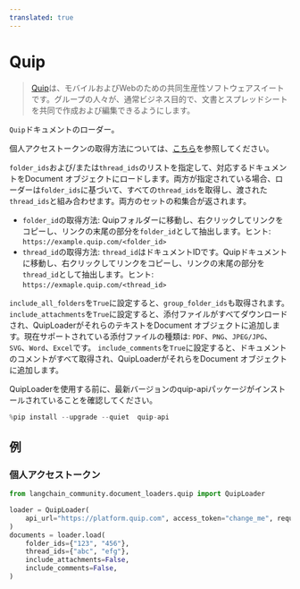 ```yaml
---
translated: true
---
```


# Quip

>[Quip](https://quip.com)は、モバイルおよびWebのための共同生産性ソフトウェアスイートです。グループの人々が、通常ビジネス目的で、文書とスプレッドシートを共同で作成および編集できるようにします。

`Quip`ドキュメントのローダー。

個人アクセストークンの取得方法については、[こちら](https://quip.com/dev/automation/documentation/current#section/Authentication/Get-Access-to-Quip's-APIs)を参照してください。

`folder_ids`および/または`thread_ids`のリストを指定して、対応するドキュメントをDocument オブジェクトにロードします。両方が指定されている場合、ローダーは`folder_ids`に基づいて、すべての`thread_ids`を取得し、渡された`thread_ids`と組み合わせます。両方のセットの和集合が返されます。

* `folder_id`の取得方法:
  Quipフォルダーに移動し、右クリックしてリンクをコピーし、リンクの末尾の部分を`folder_id`として抽出します。ヒント: `https://example.quip.com/<folder_id>`
* `thread_id`の取得方法:
  `thread_id`はドキュメントIDです。Quipドキュメントに移動し、右クリックしてリンクをコピーし、リンクの末尾の部分を`thread_id`として抽出します。ヒント: `https://exmaple.quip.com/<thread_id>`

`include_all_folders`を`True`に設定すると、`group_folder_ids`も取得されます。
`include_attachments`を`True`に設定すると、添付ファイルがすべてダウンロードされ、QuipLoaderがそれらのテキストをDocument オブジェクトに追加します。現在サポートされている添付ファイルの種類は: `PDF`、`PNG`、`JPEG/JPG`、`SVG`、`Word`、`Excel`です。
`include_comments`を`True`に設定すると、ドキュメントのコメントがすべて取得され、QuipLoaderがそれらをDocument オブジェクトに追加します。

QuipLoaderを使用する前に、最新バージョンのquip-apiパッケージがインストールされていることを確認してください。

```python
%pip install --upgrade --quiet  quip-api
```

## 例

### 個人アクセストークン

```python
from langchain_community.document_loaders.quip import QuipLoader

loader = QuipLoader(
    api_url="https://platform.quip.com", access_token="change_me", request_timeout=60
)
documents = loader.load(
    folder_ids={"123", "456"},
    thread_ids={"abc", "efg"},
    include_attachments=False,
    include_comments=False,
)
```
